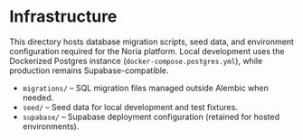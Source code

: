 # Infrastructure

This directory hosts database migration scripts, seed data, and environment configuration required for the Noria platform. Local development uses the Dockerized Postgres instance (`docker-compose.postgres.yml`), while production remains Supabase-compatible.

- `migrations/` – SQL migration files managed outside Alembic when needed.
- `seed/` – Seed data for local development and test fixtures.
- `supabase/` – Supabase deployment configuration (retained for hosted environments).
